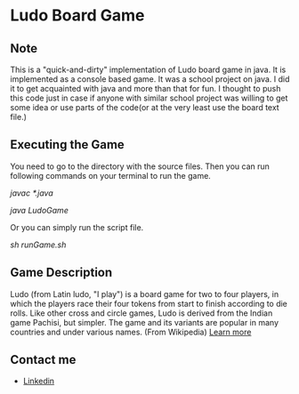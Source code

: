 # Ludo Board Game 

## Note
This is a "quick-and-dirty" implementation of Ludo board game in java. It is implemented as a console based game. It was a school project on java. I did it to get acquainted with java and more than that for fun. I thought to push this code just in case if anyone with similar school project was willing to get some idea or use parts of the code(or at the very least use the board text file.) 

## Executing the Game
You need to go to the directory with the source files.
Then you can run following commands on your terminal to run the game.


_javac *.java_

_java LudoGame_


Or you can simply run the script file.

_sh runGame.sh_

## Game Description
Ludo (from Latin ludo, "I play") is a board game for two to four players, in which the players race their four tokens from start to finish according to die rolls. Like other cross and circle games, Ludo is derived from the Indian game Pachisi, but simpler. The game and its variants are popular in many countries and under various names. (From Wikipedia) 
[Learn more](https://en.wikipedia.org/wiki/Ludo_(board_game))

## Contact me
* [Linkedin](https://www.linkedin.com/in/surajsubedi/)

